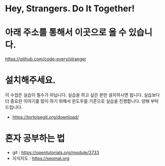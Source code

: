 # Hey, Strangers. Do It Together!

# 아래 주소를 통해서 이곳으로 올 수 있습니다. 
https://github.com/code-every/stranger

# 설치해주세요.
이 수업은 실습이 필수가 아닙니다. 실습을 하고 싶은 분만 설치하시면 됩니다. 실습보다 더 중요한 이야기를 많이 하기 위해서 윈도우를 기준으로 실습을 진행합니다. 양해 부탁드립니다. 
- https://tortoisegit.org/download/

# 혼자 공부하는 법 
- git : https://opentutorials.org/module/3733
- 지식지도 : https://seomal.org
